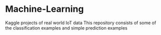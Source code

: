 # Machine-Learning

Kaggle projects of real world IoT data
This repository consists of some of the classification examples and simple prediction examples
